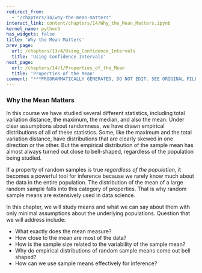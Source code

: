 ```yaml
---
redirect_from:
  - "/chapters/14/why-the-mean-matters"
interact_link: content/chapters/14/Why_the_Mean_Matters.ipynb
kernel_name: python3
has_widgets: false
title: 'Why the Mean Matters'
prev_page:
  url: /chapters/13/4/Using_Confidence_Intervals
  title: 'Using Confidence Intervals'
next_page:
  url: /chapters/14/1/Properties_of_the_Mean
  title: 'Properties of the Mean'
comment: "***PROGRAMMATICALLY GENERATED, DO NOT EDIT. SEE ORIGINAL FILES IN /content***"
---
```



### Why the Mean Matters
In this course we have studied several different statistics, including total variation distance, the maximum, the median, and also the mean. Under clear assumptions about randomness, we have drawn empirical distributions of all of these statistics. Some, like the maximum and the total variation distance, have distributions that are clearly skewed in one direction or the other. But the empirical distribution of the sample mean has almost always turned out close to bell-shaped, regardless of the population being studied.

If a property of random samples is true *regardless of the population,* it becomes a powerful tool for inference because we rarely know much about the data in the entire population. The distribution of the mean of a large random sample falls into this category of properties. That is why random sample means are extensively used in data science.

In this chapter, we will study means and what we can say about them with only minimal assumptions about the underlying populations. Question that we will address include:

- What exactly does the mean measure?
- How close to the mean are most of the data?
- How is the sample size related to the variability of the sample mean?
- Why do empirical distributions of random sample means come out bell shaped?
- How can we use sample means effectively for inference?

